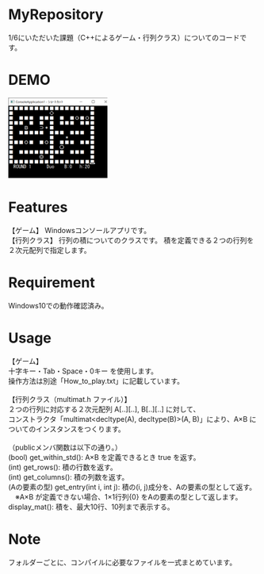 # MyRepository

1/6にいただいた課題（C++によるゲーム・行列クラス）についてのコードです。


# DEMO

<img src="DEMO.png" width="200">


# Features

【ゲーム】
Windowsコンソールアプリです。<br>
【行列クラス】
行列の積についてのクラスです。
積を定義できる２つの行列を２次元配列で指定します。


# Requirement

Windows10での動作確認済み。


# Usage

【ゲーム】<br>
十字キー・Tab・Space・0キー を使用します。<br>
操作方法は別途「How_to_play.txt」に記載しています。<br><br>
【行列クラス（multimat.h ファイル）】<br>
２つの行列に対応する２次元配列 A[..][..], B[..][..] に対して、<br>
コンストラクタ「multimat<decltype(A), decltype(B)>(A, B)」により、A×B についてのインスタンスをつくります。<br><br>
（publicメンバ関数は以下の通り。）<br>
(bool) get_within_std(): A×B を定義できるとき true を返す。<br>
(int) get_rows(): 積の行数を返す。<br>
(int) get_columns(): 積の列数を返す。<br>
(Aの要素の型) get_entry(int i, int j): 積の(i, j)成分を、Aの要素の型として返す。<br>
　※A×B が定義できない場合、1×1行列{0} をAの要素の型として返します。<br>
display_mat(): 積を、最大10行、10列まで表示する。

# Note

フォルダーごとに、コンパイルに必要なファイルを一式まとめています。
